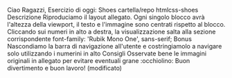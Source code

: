 Ciao Ragazzi,
Esercizio di oggi: Shoes
cartella/repo htmlcss-shoes
Descrizione
Riproduciamo il layout allegato.
Ogni singolo blocco avrà l'altezza della viewport, il testo e l'immagine sono centrati rispetto al blocco.
Cliccando sui numeri in alto a destra, la visualizzazione salta alla sezione corrispondente
font-family: 'Rubik Mono One', sans-serif;
Bonus
Nascondiamo la barra di navigazione all'utente e costringiamolo a navigare solo utilizzando i numerini in alto
Consigli
Osservate bene le immagini originali in allegato per evitare eventuali grane :occhiolino:
Buon divertimento e buon lavoro! (modificato) 